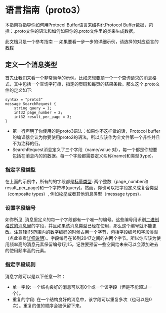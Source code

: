# 语言指南（proto3）
本指南将指导你如何用Protocol Buffer语言来结构化Protocol Buffer数据，包括：.proto文件的语法和如何如果你的.proto文件里的类来生成数据。

此文档只是一个参考指南 -- 如果要看一步一步的详细示例，请选择的对应语言的[教程
](https://developers.google.com/protocol-buffers/docs/tutorials)

## 定义一个消息类型
首先让我们来看一个非常简单的示例。比如您想要顶一个一个查询请求的消息格式，其中包括一个查询字符串，指定的页码和每页的结果条数。那么这个.proto文件的定义如下:

```
syntax = "proto3"
message SearchRequest {
    string query = 1;
    int32 page_number = 2;
    int32 result_per_page = 3;
}
```

* 第一行声明了你使用的是proto3语法：如果你不这样做的话，Protocol buffer的编译器会认为你要使用proto2的语法。所以应该作为全文件第一个非空并且不为注释的行。
* SearchRequest消息定义了三个字段（name/value 对），每一个都是你想要包括在消息内的的数据。每一个字段都需要定义名称(name)和类型(type)。

### 指定字段类型
在上面的示例中，所有的的字段都是[标量类型](https://developers.google.com/protocol-buffers/docs/proto3#scalar): 两个整数（page_number和result_per_page)和一个字符串(query)。然而，你也可以把字段定义成复合类型（composite types）, 例如[枚举](https://developers.google.com/protocol-buffers/docs/proto3#enum)或者其他消息类型（message types）。

### 设置字段编号
如你所见, 消息里定义的每一个字段都有一个唯一的编号。这些编号用识别[二进制格式的消息](https://developers.google.com/protocol-buffers/docs/encoding)里的字段，并且如果该消息类型已经在使用，那么这个编号就不能更改。注意1到15范围内的数字编码的时候占用一个字节，包括字段编号和字段类型（点此查看[详细说明](https://developers.google.com/protocol-buffers/docs/encoding#structure)）。字段编号在16到2047之间的占两个字节。所以你应该为使用频率高的消息元素保留编号1到15。记住要预留一些空间给未来可以会添加进去的使用频率高的元素。

### 指定字段规则
消息字段可以是以下任意一种：
* 单一字段: 一个结构良好的消息可以有0个或一个该字段（但是不能超过一个）。
* 重复的字段: 在一个结构良好的消息中，该字段可以重复多次（也可以是0次）。重复的值的顺序会被保留下来。



